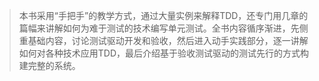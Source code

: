 > 本书采用“手把手”的教学方式，通过大量实例来解释TDD，还专门用几章的篇幅来讲解如何为难于测试的技术编写单元测试。全书内容循序渐进，先侧重基础内容，讨论测试驱动开发和验收，然后进入动手实践部分，逐一讲解如何对各种技术应用TDD，最后介绍基于验收测试驱动的测试先行的方式构建完整的系统。